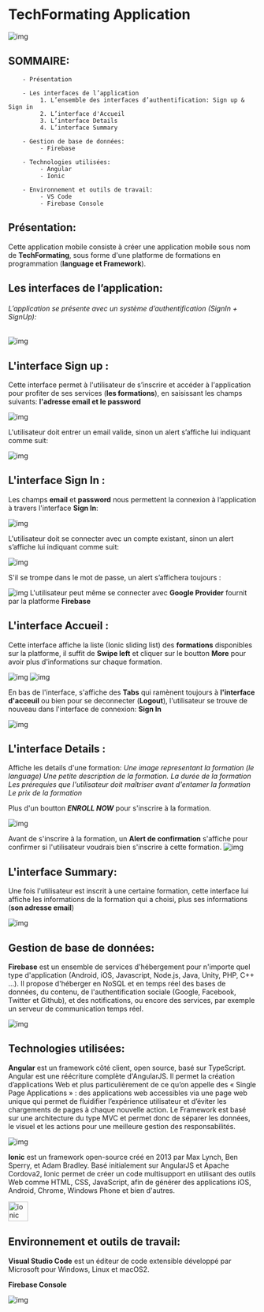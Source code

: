 # TechFormating Application

![img](./ScreenShot/logo.png)

## SOMMAIRE:

        - Présentation
        
        - Les interfaces de l’application
             1. L’ensemble des interfaces d’authentification: Sign up & Sign in
             2. L’interface d'Accueil
             3. L’interface Details
             4. L’interface Summary

        - Gestion de base de données:
             - Firebase
             
        - Technologies utilisées:
             - Angular
             - Ionic
             
        - Environnement et outils de travail:
             - VS Code
             - Firebase Console
           
## Présentation:
Cette application mobile consiste à créer une application mobile sous nom de **TechFormating**, sous forme d'une platforme de formations en programmation (**language et Framework**).

## Les interfaces de l’application: 

###### L’application se présente avec un système d’authentification (SignIn + SignUp):

![img](./ScreenShot/home.png)

## L'interface Sign up :
Cette interface permet à l'utilisateur de s’inscrire et accéder à l'application pour profiter de ses services (**les formations**), en saisissant les champs suivants: **l'adresse email et le password**

![img](./ScreenShot/SignUp.png)

L'utilisateur doit entrer un email valide, sinon un alert s’affiche lui indiquant comme suit:

![img](./ScreenShot/invalid_email.png)

## L'interface Sign In :
Les champs **email** et **password** nous permettent la connexion à l’application à travers l'interface **Sign In**:

![img](./ScreenShot/SignIn.png)

L'utilisateur doit se connecter avec un compte existant, sinon un alert s’affiche lui indiquant comme suit:

![img](./ScreenShot/no_user.png)

S'il se trompe dans le mot de passe, un alert s’affichera toujours :

![img](./ScreenShot/wrong_password.png)
L'utilisateur peut même se connecter avec **Google Provider** fournit par la platforme **Firebase**

## L'interface Accueil :
Cette interface affiche la liste (Ionic sliding list) des **formations** disponibles sur la platforme, il suffit de **Swipe left** et cliquer sur le boutton **More** pour avoir plus d'informations sur chaque formation.

![img](./ScreenShot/dashboard.png)
![img](./ScreenShot/more_button.png)

En bas de l'interface, s'affiche des **Tabs** qui ramènent toujours à **l'interface d'acceuil** ou bien pour se deconnecter (**Logout**), l'utilisateur se trouve de nouveau dans l'interface de connexion: **Sign In**

![img](./ScreenShot/tabs.png)

## L'interface Details :
Affiche les details d'une formation:
_Une image representant la formation (le language)_
_Une petite description de la formation._
_La durée de la formation_
_Les prérequies que l'utilisateur doit maîtriser avant d'entamer la formation_
_Le prix de la formation_

Plus d'un boutton _**ENROLL NOW**_ pour s'inscrire à la formation.

![img](./ScreenShot/details.png)

Avant de s'inscrire à la formation, un **Alert de confirmation** s'affiche pour confirmer si l'utilisateur voudrais bien s'inscrire à cette formation.
![img](./ScreenShot/enroll_confirm.png)

## L'interface Summary:
Une fois l'utilisateur est inscrit à une certaine formation, cette interface lui affiche les informations de la formation qui a choisi, plus ses informations (**son adresse email**)

![img](./ScreenShot/summary.png)

## Gestion de base de données:

**Firebase** est un ensemble de services d'hébergement pour n'importe quel type d'application (Android, iOS, Javascript, Node.js, Java, Unity, PHP, C++ ...). Il propose d'héberger en NoSQL et en temps réel des bases de données, du contenu, de l'authentification sociale (Google, Facebook, Twitter et Github), et des notifications, ou encore des services, par exemple un serveur de communication temps réel.

![img](./ScreenShot/Firebase_Logo.svg)

## Technologies utilisées:

**Angular** est un framework côté client, open source, basé sur TypeScript. Angular est une réécriture complète d'AngularJS.
Il permet la création d’applications Web et plus particulièrement de ce qu’on appelle des « Single Page Applications » : des applications web accessibles via une page web unique qui permet de fluidifier l’expérience utilisateur et d’éviter les chargements de pages à chaque nouvelle action. 
Le Framework est basé sur une architecture du type MVC et permet donc de séparer les données, le visuel et les actions pour une meilleure gestion des responsabilités.

![img](./ScreenShot/angular.svg)

**Ionic** est un framework open-source créé en 2013 par Max Lynch, Ben Sperry, et Adam Bradley.
Basé initialement sur AngularJS et Apache Cordova2, Ionic permet de créer un code multisupport en utilisant des outils Web comme HTML, CSS, JavaScript, afin de générer des applications iOS, Android, Chrome, Windows Phone et bien d'autres.

<a href="https://ionicframework.com/docs" target="_blank">
            <img src="https://cdn.jsdelivr.net/gh/devicons/devicon/icons/ionic/ionic-original-wordmark.svg" alt="ionic" width="40" height="40" />
          </a>

## Environnement et outils de travail:

**Visual Studio Code** est un éditeur de code extensible développé par Microsoft pour Windows, Linux et macOS2.

**Firebase Console** 

![img](./ScreenShot/console.png)





